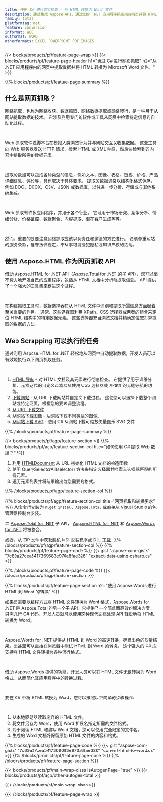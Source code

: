 ```yaml
---
title: 使用 C# 进行网页抓取 - 将 HTML 转换为 Word 文件 
description: 通过集成 Aspose API，通过您的 .NET 应用程序抓取网站网页并将 HTML 导出到 Microsoft Word 文档。 
family: total
platformtag: net
feature: conversion
informat: WEB
outformat: WORD
otherformats: EXCEL POWERPOINT PDF IMAGES
---
```

{{< blocks/products/pf/feature-page-wrap >}}
{{< blocks/products/pf/feature-page-header h1="通过 C# 进行网页抓取" h2="从 .NET 应用程序内的网页中提取数据并将 HTML 转换为 Microsoft Word 文件。" >}}

{{% blocks/products/pf/feature-page-summary %}}

<h2 class="heading-border">什么是网页抓取？</h2>

<p>网络抓取，也称为网络收获、数据抓取、网络数据提取或网络爬行，是一种用于从网站提取数据的技术。 它涉及利用专门的软件或工具从网页中检索特定信息的自动化过程。</p><br />
<p>Web 抓取软件或脚本旨在模拟人类浏览行为并与网站交互以收集数据。 这些工具向 Web 服务器发送 HTTP 请求，检索 HTML 或 XML 响应，然后从检索到的内容中提取所需的数据元素。</p><br />

<p>提取的数据可以包括各种类型的信息，例如文本、图像、表格、链接、价格、产品详细信息、评论等，具体取决于具体要求。 提取的数据通常以结构化格式保存，例如 DOC、DOCX、CSV、JSON 或数据库，以供进一步分析、存储或与其他系统集成。</p><br />

<p>Web 抓取有许多应用程序，并用于各个行业。 它可用于市场研究、竞争分析、情绪分析、价格监控、数据聚合、内容抓取、潜在客户生成等等。</p><br />

<p>然而，重要的是要注意网络抓取应该以负责任和道德的方式进行。 必须尊重网站的服务条款，遵守法律规定，不从事可能侵犯隐私或知识产权的活动。</p>

<h2 class="heading-border">使用 Aspose.HTML 作为网页抓取 API</h2>

<p>借助 Aspose.HTML for .NET API（Aspose.Total for .NET 的子 API），您可以毫不费力地开发自己的应用程序，包括从 HTML 文档中分析和提取信息。 API 提供了一个强大的工具集来促进这个过程。</p><br />

<p>在构建抓取工具时，数据选择器在从 HTML 文件中识别和提取所需信息方面起着至关重要的作用。 通常，这些选择器利用 XPath、CSS 选择器或两者的组合来定位 HTML 结构中的特定数据元素。 这些选择器充当浏览文档并精确定位您打算提取的数据的方法。</p>

<h2 class="heading-border">Web Scrapping 可以执行的任务</h2>

<p>通过利用 Aspose.HTML for .NET 轻松地从网页中自动提取数据，开发人员可以有效地执行以下网页抓取任务。</p><br />

1. [HTML 导航](https://docs.aspose.com/html/net/html-navigation/) - 对 HTML 文档及其元素进行彻底检查。 它提供了用于详细分析、元素迭代的自定义过滤以及使用 CSS 选择器或 XPath 的无缝导航的功能。
2. [下载网站](https://docs.aspose.com/html/net/download-website/) - 从 URL 下载网站并自定义下载过程。 这使您可以选择下载整个网站或特定网页，根据您的要求调整流程。
3. [从 URL 下载文件](https://docs.aspose.com/html/net/download-file-from-url/) 
4. [从网站下载图像](https://docs.aspose.com/html/net/download-images-from-website/) - 从网站下载不同类型的图像。
5. [从网站下载 SVG](https://docs.aspose.com/html/net/download-svg-from-website/) - 使用 C# 从网站下载可缩放矢量图形 SVG 文件

{{% /blocks/products/pf/feature-page-summary  %}}

{{< blocks/products/pf/agp/feature-section >}}
{{% blocks/products/pf/agp/feature-section-col title="如何使用 C# 提取 Web 数据？" %}}

1. 利用 [HTMLDocument](https://reference.aspose.com/html/net/aspose.html/htmldocument/htmldocument/) 从 URL 初始化 HTML 文档的构造函数
2. 使用 [QuerySelectorAll(selector)](https://reference.aspose.com/html/net/aspose.html.dom/document/queryselectorall/) 方法来指定选择器并检索与选择器匹配的所有元素。
3. 遍历元素列表并将结果输出为您需要的格式。
 
{{% /blocks/products/pf/agp/feature-section-col %}}

{{% blocks/products/pf/agp/feature-section-col title="网页抓取和转换要求" %}}
从命令行安装为 ```nuget install Aspose.Total``` 或直接从 Visual Studio 的包管理器控制台安装。

二 [Aspose.Total for .NET](https://products.aspose.com/total/net/) 子 API， [Aspose.HTML for .NET](https://products.aspose.com/html/net/) 和 [Aspose.Words for .NET](https://products.aspose.com/words/net/) 将被整合。

或者，从 ZIP 文件中获取脱机 MSI 安装程序或 DLL [下载](https://releases.aspose.com/total/net).
{{% /blocks/products/pf/agp/feature-section-col %}}
{{% blocks/products/pf/feature-page-code %}}
{{< gist "aspose-com-gists" "7c89a27cea5417369683e976a8fae326" "extract-data-using-csharp.cs" >}}

{{% /blocks/products/pf/feature-page-code %}}
{{< /blocks/products/pf/agp/feature-section >}}

{{% blocks/products/pf/feature-page-section  h2="使用 Aspose.Words 进行 HTML 到 Word 的转换" %}}
<p>如果您需要以编程方式将 HTML 文件转换为 Word 格式，Aspose.Words for .NET 是 Aspose.Total 的另一个子 API，它提供了一个简单而高效的解决方案。 只需几行 C# 代码，开发人员就可以使用这种现代文档处理 API 轻松地将 HTML 转换为 Word。</p><br />

<p>Aspose.Words for .NET 提供从 HTML 到 Word 的高速转换，确保出色的质量结果。您甚至可以直接在浏览器中测试 HTML 到 Word 的转换。 这个强大的 C# 库支持将 HTML 文件转换为各种流行格式。</p><br />

<p>借助 Aspose.Words 提供的功能，开发人员可以将 HTML 文件无缝转换为 Word 格式，从而简化其应用程序中的转换过程。</p><br />

<p>要在 C# 中将 HTML 转换为 Word，您可以按照以下简单的步骤操作:</p><br />

1. 从本地驱动器读取废弃的 HTML 文件。
1. 将文件另存为 Word，使用 Word 扩展名指定所需的文件格式。
1. 对于阅读 HTML 和编写 Word 文档，您可以使用完全限定的文件名。
1. 生成的 Word 文档将保留原始 HTML 文件的内容和格式。

{{% blocks/products/pf/feature-page-code %}}
{{< gist "aspose-com-gists" "7c89a27cea5417369683e976a8fae326" "convert-html-to-word.cs" >}}
{{% /blocks/products/pf/feature-page-code  %}}
{{% /blocks/products/pf/feature-page-section %}}

{{< blocks/products/pf/main-wrap-class isAutogenPage="true" >}}
{{< blocks/products/pf/agp/other-autogen-total >}}

{{< /blocks/products/pf/main-wrap-class >}}

{{< /blocks/products/pf/feature-page-wrap >}}